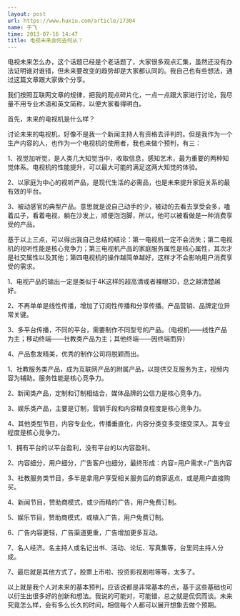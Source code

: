 ```yaml
---
layout: post
url: https://www.huxiu.com/article/17304
name: 于飞
time: 2013-07-16 14:47
title: 电视未来会何去何从？
---
```

电视未来怎么办，这个话题已经是个老话题了，大家很多观点汇集，虽然还没有办法证明谁对谁错，但未来要改变的趋势却是大家都认同的。我自己也有些想法，通过这篇文章跟大家做个分享。

我们按照互联网文章的规律，把我的观点碎片化，一点一点跟大家进行讨论，我尽量不用专业术语和英文简称，以便大家看得明白。

首先，未来的电视机是什么样？

讨论未来的电视机，好像不是我一个新闻主持人有资格去评判的。但是我作为一个生产内容的人，也作为一个电视机的使用者，我也来做个预判，有三：

1、视觉加听觉，是人类几大知觉当中，收取信息，感知艺术，最为重要的两种知觉体系。电视机的性能提升，可以最大可能的满足这两大知觉的体验。

2、以家庭为中心的视听产品，是现代生活的必需品，也是未来提升家庭关系的最有效的平台。

3、被动感官的典型产品。意思就是说自己动手的少，被动的去看去享受会多，嗑着瓜子，看着电视，躺在沙发上，顺便泡泡脚，所以，他可以被看做是一种消费享受的产品。

基于以上三点，可以得出我自己总结的结论：第一电视机一定不会消失；第二电视机的视听性能是核心竞争力；第三电视机产品的家庭服务属性是核心属性，其次才是社交属性以及其他；第四电视机的操作越简单越好，这样才不会影响用户消费享受的需求。

1、电视产品的输出一定是类似于4K这样的超高清或者裸眼3D，总之越清楚越好。

2、不再单单是线性传播，增加了订阅性传播和分享传播。产品营销、品牌定位异常关键。

3、多平台传播，不同的平台，需要制作不同型号的产品。（电视机——线性产品为主；移动终端——社教类产品为主；其他终端——因终端而异）

4、产品愈发精美，优秀的制作公司将脱颖而出。

1、社教服务类产品，成为互联网产品的附属产品，以提供交互服务为主，视频内容为辅助。服务性能是核心竞争力。

2、新闻类产品，定制和订制相结合，媒体品牌的公信力是核心竞争力。

3、娱乐类产品，主要是订制，营销手段和内容精良程度是核心竞争力。

4、其他类型节目，内容专业化，传播垂直化，内容分类变多变细变深入。其专业程度是核心竞争力。

1、拥有平台的以平台盈利，没有平台的以内容盈利。

2、内容细分，用户细分，广告客户也细分，最终形成：内容=用户需求=广告内容

3、社教服务类节目，多半是拿用户享受相关服务后的商家返点，或是用户直接购买。

4、新闻节目，赞助商模式，或少而精的广告，用户免费订制。

5、娱乐节目，赞助商模式，或植入广告，用户免费订制。

6、广告内容更轻，广告渠道更重，广告增加更多互动。

7、名人经济。名主持人或名记出书、活动、论坛、写真集等，台里同主持人分成。

7、最后就是其他方式了，股票上市啦、投资影视剧啦等等，太多了。

以上就是我个人对未来的基本预判，应该说都是非常基本的点，基于这些基础也可以衍生出很多好的创新和想法。我说的可能对，可能错，总之就是侃侃而谈。未来究竟怎么样，会有多么长久的时间，相信每个人都可以展开想象去做个预期。


